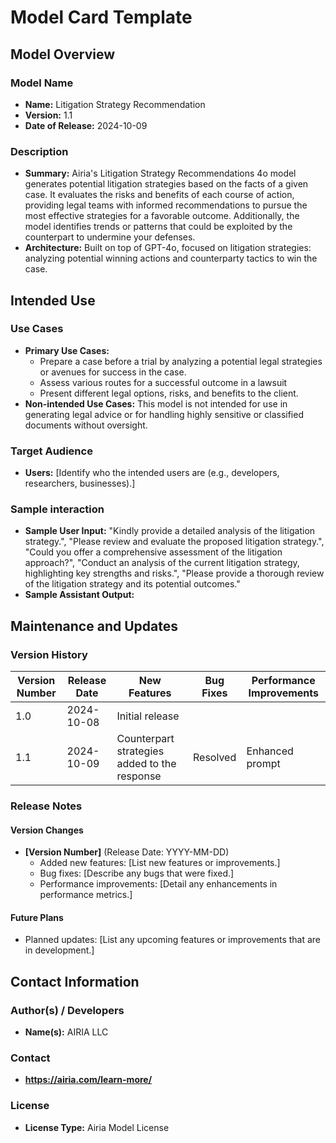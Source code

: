 # Model Card Template

## Model Overview

### Model Name
- **Name:** Litigation Strategy Recommendation
- **Version:** 1.1
- **Date of Release:** 2024-10-09

### Description
- **Summary:** Airia's Litigation Strategy Recommendations 4o model generates potential litigation strategies based on the facts of a given case. It evaluates the risks and benefits of each course of action, providing legal teams with informed recommendations to pursue the most effective strategies for a favorable outcome. Additionally, the model identifies trends or patterns that could be exploited by the counterpart to undermine your defenses.
- **Architecture:** Built on top of GPT-4o, focused on litigation strategies: analyzing potential winning actions and counterparty tactics to win the case.

## Intended Use

### Use Cases
- **Primary Use Cases:**
  - Prepare a case before a trial by analyzing a potential legal strategies or avenues for success in the case.
  - Assess various routes for a successful outcome in a lawsuit
  - Present different legal options, risks, and benefits to the client.
- **Non-intended Use Cases:** This model is not intended for use in generating legal advice or for handling highly sensitive or classified documents without oversight.

### Target Audience
- **Users:** [Identify who the intended users are (e.g., developers, researchers, businesses).]

### Sample interaction
- **Sample User Input:** "Kindly provide a detailed analysis of the litigation strategy.", "Please review and evaluate the proposed litigation strategy.", "Could you offer a comprehensive assessment of the litigation approach?", "Conduct an analysis of the current litigation strategy, highlighting key strengths and risks.", "Please provide a thorough review of the litigation strategy and its potential outcomes."
- **Sample Assistant Output:**


## Maintenance and Updates

### Version History
| Version Number | Release Date | New Features                  | Bug Fixes                   | Performance Improvements     |
|----------------|--------------|-------------------------------|-----------------------------|------------------------------|
| 1.0            | 2024-10-08   | Initial release               |    |  |
| 1.1            | 2024-10-09   | Counterpart strategies added to the response    | Resolved        | Enhanced prompt |


### Release Notes
#### Version Changes
- **[Version Number]** (Release Date: YYYY-MM-DD)
  - Added new features: [List new features or improvements.]
  - Bug fixes: [Describe any bugs that were fixed.]
  - Performance improvements: [Detail any enhancements in performance metrics.]

#### Future Plans
- Planned updates: [List any upcoming features or improvements that are in development.]

## Contact Information

### Author(s) / Developers
- **Name(s):** AIRIA LLC

### Contact
- **https://airia.com/learn-more/** 

### License
- **License Type:** Airia Model License
